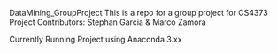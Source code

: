 DataMining_GroupProject
This is a repo for a group project for CS4373
Project Contributors: Stephan Garcia & Marco Zamora


Currently Running Project using Anaconda 3.xx 
